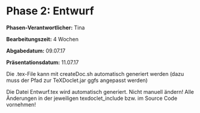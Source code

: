 # Phase 2: Entwurf

**Phasen-Verantwortlicher:** Tina

**Bearbeitungszeit:** 4 Wochen

**Abgabedatum:** 09.07.17

**Präsentationsdatum:** 11.07.17

Die .tex-File kann mit createDoc.sh automatisch generiert werden (dazu muss der Pfad zur TeXDoclet.jar ggfs angepasst werden)

Die Datei Entwurf.tex wird automatisch generiert. Nicht manuell ändern! Alle Änderungen in der jeweiligen texdoclet_include bzw. im Source Code vornehmen! 
